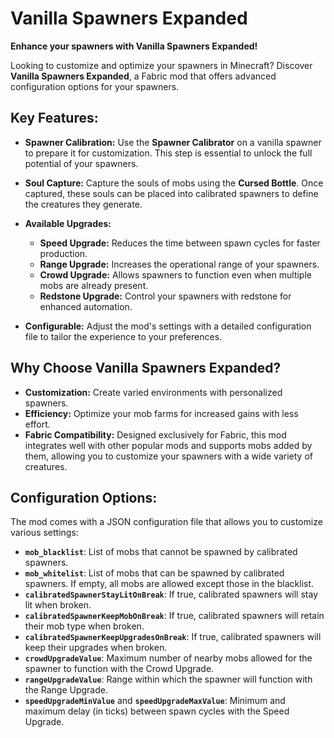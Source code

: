 # **Vanilla Spawners Expanded**

**Enhance your spawners with Vanilla Spawners Expanded!**

Looking to customize and optimize your spawners in Minecraft? Discover **Vanilla Spawners Expanded**, a Fabric mod that offers advanced configuration options for your spawners.

## **Key Features:**

- **Spawner Calibration:** Use the **Spawner Calibrator** on a vanilla spawner to prepare it for customization. This step is essential to unlock the full potential of your spawners.

- **Soul Capture:** Capture the souls of mobs using the **Cursed Bottle**. Once captured, these souls can be placed into calibrated spawners to define the creatures they generate.

- **Available Upgrades:**
  - **Speed Upgrade:** Reduces the time between spawn cycles for faster production.
  - **Range Upgrade:** Increases the operational range of your spawners.
  - **Crowd Upgrade:** Allows spawners to function even when multiple mobs are already present.
  - **Redstone Upgrade:** Control your spawners with redstone for enhanced automation.

- **Configurable:** Adjust the mod's settings with a detailed configuration file to tailor the experience to your preferences.

## **Why Choose Vanilla Spawners Expanded?**

- **Customization:** Create varied environments with personalized spawners.
- **Efficiency:** Optimize your mob farms for increased gains with less effort.
- **Fabric Compatibility:** Designed exclusively for Fabric, this mod integrates well with other popular mods and supports mobs added by them, allowing you to customize your spawners with a wide variety of creatures.

## **Configuration Options:**

The mod comes with a JSON configuration file that allows you to customize various settings:

- **`mob_blacklist`**: List of mobs that cannot be spawned by calibrated spawners.
- **`mob_whitelist`**: List of mobs that can be spawned by calibrated spawners. If empty, all mobs are allowed except those in the blacklist.
- **`calibratedSpawnerStayLitOnBreak`**: If true, calibrated spawners will stay lit when broken.
- **`calibratedSpawnerKeepMobOnBreak`**: If true, calibrated spawners will retain their mob type when broken.
- **`calibratedSpawnerKeepUpgradesOnBreak`**: If true, calibrated spawners will keep their upgrades when broken.
- **`crowdUpgradeValue`**: Maximum number of nearby mobs allowed for the spawner to function with the Crowd Upgrade.
- **`rangeUpgradeValue`**: Range within which the spawner will function with the Range Upgrade.
- **`speedUpgradeMinValue`** and **`speedUpgradeMaxValue`**: Minimum and maximum delay (in ticks) between spawn cycles with the Speed Upgrade.
